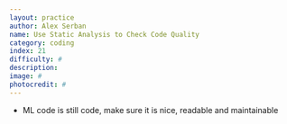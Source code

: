 ```yaml
---
layout: practice
author: Alex Serban
name: Use Static Analysis to Check Code Quality
category: coding
index: 21
difficulty: #
description:
image: #
photocredit: #
---
```


- ML code is still code, make sure it is nice, readable and maintainable